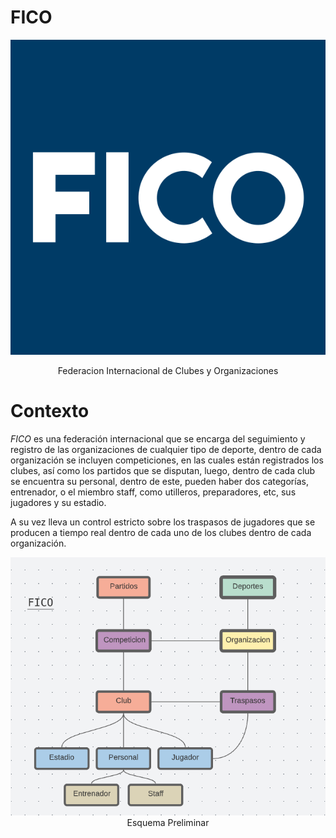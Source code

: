 # FICO

<div align="center">
  <img src="Images/FICO.png">
  <p>Federacion Internacional de Clubes y Organizaciones</p>
</div>

# Contexto

*FICO* es una federación internacional que se encarga del seguimiento y registro de las organizaciones de cualquier tipo de deporte, dentro de cada organización se incluyen competiciones, en las cuales están registrados los clubes, así como los partidos que se disputan, luego, dentro de cada club se encuentra su personal, dentro de este, pueden haber dos categorías, entrenador, o el miembro staff, como utilleros, preparadores, etc, sus jugadores y su estadio.

A su vez lleva un control estricto sobre los traspasos  de jugadores que se producen a tiempo real dentro de cada uno de los clubes dentro de cada organización.

<div align="center">
  <img src="Images/EsquemaGeneral.png">
  <br>
  <figcaption>Esquema Preliminar</figcaption>
</div>


